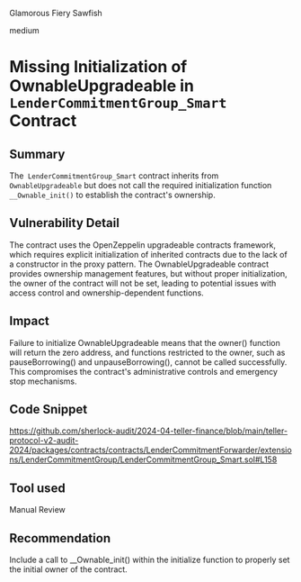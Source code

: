 Glamorous Fiery Sawfish

medium

# Missing Initialization of OwnableUpgradeable in `LenderCommitmentGroup_Smart` Contract

## Summary
The` LenderCommitmentGroup_Smart` contract inherits from `OwnableUpgradeable` but does not call the required initialization function `__Ownable_init()` to establish the contract's ownership.

## Vulnerability Detail
The contract uses the OpenZeppelin upgradeable contracts framework, which requires explicit initialization of inherited contracts due to the lack of a constructor in the proxy pattern. The OwnableUpgradeable contract provides ownership management features, but without proper initialization, the owner of the contract will not be set, leading to potential issues with access control and ownership-dependent functions.

## Impact
 Failure to initialize OwnableUpgradeable means that the owner() function will return the zero address, and functions restricted to the owner, such as pauseBorrowing() and unpauseBorrowing(), cannot be called successfully. This compromises the contract's administrative controls and emergency stop mechanisms.

## Code Snippet
https://github.com/sherlock-audit/2024-04-teller-finance/blob/main/teller-protocol-v2-audit-2024/packages/contracts/contracts/LenderCommitmentForwarder/extensions/LenderCommitmentGroup/LenderCommitmentGroup_Smart.sol#L158

## Tool used

Manual Review

## Recommendation
Include a call to __Ownable_init() within the initialize function to properly set the initial owner of the contract. 